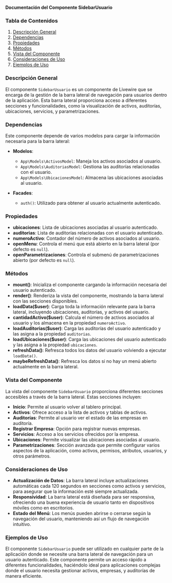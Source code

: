 **Documentación del Componente SidebarUsuario**

### Tabla de Contenidos
1. [Descripción General](#descripción-general)
2. [Dependencias](#dependencias)
3. [Propiedades](#propiedades)
4. [Métodos](#métodos)
5. [Vista del Componente](#vista-del-componente)
6. [Consideraciones de Uso](#consideraciones-de-uso)
7. [Ejemplos de Uso](#ejemplos-de-uso)

### Descripción General
El componente `SidebarUsuario` es un componente de Livewire que se encarga de la gestión de la barra lateral de navegación para usuarios dentro de la aplicación. Esta barra lateral proporciona acceso a diferentes secciones y funcionalidades, como la visualización de activos, auditorías, ubicaciones, servicios, y parametrizaciones.

### Dependencias
Este componente depende de varios modelos para cargar la información necesaria para la barra lateral:

- **Modelos**:
  - `App\Models\ActivosModel`: Maneja los activos asociados al usuario.
  - `App\Models\AuditoriasModel`: Gestiona las auditorías relacionadas con el usuario.
  - `App\Models\UbicacionesModel`: Almacena las ubicaciones asociadas al usuario.

- **Facades**:
  - `auth()`: Utilizado para obtener al usuario actualmente autenticado.

### Propiedades
- **ubicaciones**: Lista de ubicaciones asociadas al usuario autenticado.
- **auditorias**: Lista de auditorías relacionadas con el usuario autenticado.
- **numeroActivo**: Contador del número de activos asociados al usuario.
- **openMenu**: Controla el menú que está abierto en la barra lateral (por defecto es `null`).
- **openParametrizaciones**: Controla el submenú de parametrizaciones abierto (por defecto es `null`).

### Métodos
- **mount()**: Inicializa el componente cargando la información necesaria del usuario autenticado.
- **render()**: Renderiza la vista del componente, mostrando la barra lateral con las secciones disponibles.
- **loadData($user)**: Carga toda la información relevante para la barra lateral, incluyendo ubicaciones, auditorías, y activos del usuario.
- **cantidadActivo($user)**: Calcula el número de activos asociados al usuario y los almacena en la propiedad `numeroActivo`.
- **loadAuditorias($user)**: Carga las auditorías del usuario autenticado y las asigna a la propiedad `auditorias`.
- **loadUbicaciones($user)**: Carga las ubicaciones del usuario autenticado y las asigna a la propiedad `ubicaciones`.
- **refreshData()**: Refresca todos los datos del usuario volviendo a ejecutar `loadData()`.
- **maybeRefreshData()**: Refresca los datos si no hay un menú abierto actualmente en la barra lateral.

### Vista del Componente
La vista del componente `SidebarUsuario` proporciona diferentes secciones accesibles a través de la barra lateral. Estas secciones incluyen:

- **Inicio**: Permite al usuario volver al tablero principal.
- **Activos**: Ofrece acceso a la lista de activos y tablas de activos.
- **Auditorías**: Permite al usuario ver el estado de las empresas en auditoría.
- **Registrar Empresa**: Opción para registrar nuevas empresas.
- **Servicios**: Acceso a los servicios ofrecidos por la empresa.
- **Ubicaciones**: Permite visualizar las ubicaciones asociadas al usuario.
- **Parametrizaciones**: Sección avanzada que permite configurar varios aspectos de la aplicación, como activos, permisos, atributos, usuarios, y otros parámetros.

### Consideraciones de Uso
- **Actualización de Datos**: La barra lateral incluye actualizaciones automáticas cada 120 segundos en secciones como activos y servicios, para asegurar que la información esté siempre actualizada.
- **Responsividad**: La barra lateral está diseñada para ser responsiva, ofreciendo una buena experiencia de usuario tanto en dispositivos móviles como en escritorios.
- **Estado del Menú**: Los menús pueden abrirse o cerrarse según la navegación del usuario, manteniendo así un flujo de navegación intuitivo.

### Ejemplos de Uso
El componente `SidebarUsuario` puede ser utilizado en cualquier parte de la aplicación donde se necesite una barra lateral de navegación para un usuario autenticado. Este componente permite un acceso rápido a diferentes funcionalidades, haciéndolo ideal para aplicaciones complejas donde el usuario necesita gestionar activos, empresas, y auditorías de manera eficiente.




